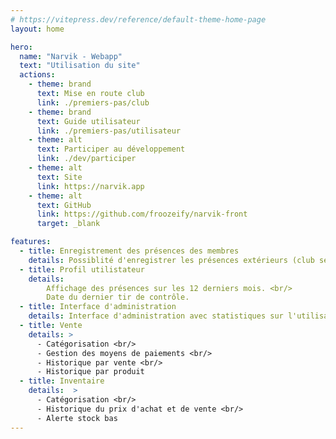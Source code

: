 ```yaml
---
# https://vitepress.dev/reference/default-theme-home-page
layout: home

hero:
  name: "Narvik - Webapp"
  text: "Utilisation du site"
  actions:
    - theme: brand
      text: Mise en route club
      link: ./premiers-pas/club
    - theme: brand
      text: Guide utilisateur
      link: ./premiers-pas/utilisateur
    - theme: alt
      text: Participer au développement
      link: ./dev/participer
    - theme: alt
      text: Site
      link: https://narvik.app
    - theme: alt
      text: GitHub
      link: https://github.com/froozeify/narvik-front
      target: _blank

features:
  - title: Enregistrement des présences des membres
    details: Possiblité d'enregistrer les présences extérieurs (club secondaire, découverte, initiation).
  - title: Profil utilistateur
    details:
        Affichage des présences sur les 12 derniers mois. <br/>
        Date du dernier tir de contrôle.
  - title: Interface d'administration
    details: Interface d'administration avec statistiques sur l'utilisation des postes et la présences.
  - title: Vente
    details: >
      - Catégorisation <br/>
      - Gestion des moyens de paiements <br/>
      - Historique par vente <br/>
      - Historique par produit
  - title: Inventaire
    details:  >
      - Catégorisation <br/>
      - Historique du prix d'achat et de vente <br/>
      - Alerte stock bas
---
```

